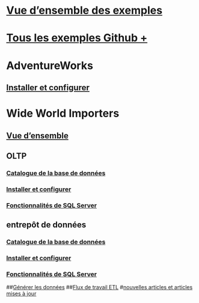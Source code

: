 # [Vue d’ensemble des exemples](sql-samples-where-are.md)
# [Tous les exemples Github + ](https://github.com/Microsoft/sql-server-samples/tree/master/samples)

# AdventureWorks
## [Installer et configurer](adventureworks-install-configure.md)

# Wide World Importers
## [Vue d’ensemble](wide-world-importers-what-is.md)
## OLTP
### [Catalogue de la base de données](wide-world-importers-oltp-database-catalog.md)
### [Installer et configurer](wide-world-importers-oltp-install-configure.md)
### [Fonctionnalités de SQL Server](wide-world-importers-oltp-use-of-sql-server-features.md)

## entrepôt de données
### [Catalogue de la base de données](wide-world-importers-dw-database-catalog.md)
### [Installer et configurer](wide-world-importers-dw-install-configure.md)
### [Fonctionnalités de SQL Server](wide-world-importers-dw-use-of-sql-server-features.md)
##[Générer les données](wide-world-importers-generate-data.md)
##[Flux de travail ETL](wide-world-importers-perform-etl.md)
#[nouvelles articles et articles mises à jour](new-updated-samples.md)

